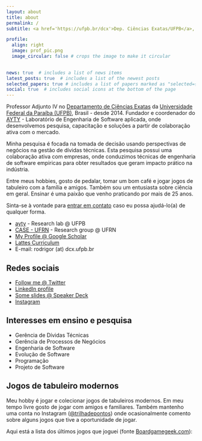 ```yaml
---
layout: about
title: about
permalink: /
subtitle: <a href='https://ufpb.br/dcx'>Dep. Ciências Exatas/UFPB</a>, <a href='https://ayty.org'>AYTY</a>

profile:
  align: right
  image: prof_pic.png
  image_circular: false # crops the image to make it circular
  

news: true  # includes a list of news items
latest_posts: true  # includes a list of the newest posts
selected_papers: true # includes a list of papers marked as "selected={true}"
social: true  # includes social icons at the bottom of the page
---
```


Professor Adjunto IV no [Departamento de Ciências
Exatas](http://www.dcx.ufpb.br) da [Universidade Federal da Paraíba
(UFPB)](http://www.ufpb.br), Brasil - desde 2014. Fundador e coordenador do [AYTY](http://ayty.org) - Laboratório de Engenharia de Software
aplicada, onde desenvolvemos pesquisa, capacitação e soluções a partir
de colaboração ativa com o mercado.

Minha pesquisa é focada na tomada de decisão usando perspectivas de
negócios na gestão de dívidas técnicas. Esta pesquisa possui uma
colaboração ativa com empresas, onde conduzimos técnicas de engenharia
de software empiricas para obter resultados que geram impacto prático na
indústria.

Entre meus hobbies, gosto de pedalar, tomar um bom café e jogar jogos de
tabuleiro com a família e amigos. Também sou um entusiasta sobre ciência
em geral. Ensinar é uma paixão que venho praticando por mais de 25 anos.

Sinta-se à vontade para [entrar em contato](contact) caso eu possa
ajudá-lo(a) de qualquer forma.

-   [ayty](http://ayty.org) - Research lab @ UFPB
-   [CASE - UFRN](http://caseufrn.github.io/) - Research group @ UFRN
-   [My Profile @ Google
    Scholar](https://scholar.google.com/citations?hl=en&user=d-7Nrs0AAAAJ)
-   [Lattes Curriculum](http://lattes.cnpq.br/4221517374410995)
-   E-mail: rodrigor (at) dcx.ufpb.br

## Redes sociais

-   [Follow me @ Twitter](http://twitter.com/rodrigor)
-   [LinkedIn profile](https://www.linkedin.com/in/rodrigorcom/)
-   [Some slides @ Speaker Deck](https://speakerdeck.com/rodrigor/)
-   [Instagram](https://instagram.com/rodrigorcom)

## Interesses em ensino e pesquisa

-   Gerência de Dívidas Técnicas
-   Gerência de Processos de Negócios
-   Engenharia de Software
-   Evolução de Software
-   Programação
-   Projeto de Software

## Jogos de tabuleiro modernos

Meu hobby é jogar e colecionar jogos de tabuleiros modernos. Em meu
tempo livre gosto de jogar com amigos e familiares. Também mantenho uma
conta no Instagram
([@trilhadepontos](https://instagram.com/trilhadepontos)) onde
ocasionalmente comento sobre alguns jogos que tive a oportunidade de
jogar.

Aqui está a lista dos últimos jogos que joguei (fonte
[Boardgamegeek.com](http://boardgamegeek.com)):

<script language="javascript" src="https://boardgamegeek.com/jswidget.php?username=rodrigor&numitems=18&text=none&images=small-fixed&show=recentplays&imagesonly=1&imagepos=left&inline=1&showplaydate=1&domains%5B%5D=boardgame"></script>
